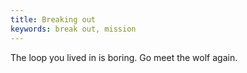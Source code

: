```yaml
---
title: Breaking out
keywords: break out, mission
---
```


The loop you lived in is boring.
Go meet the wolf again.
